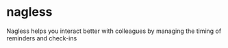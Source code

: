 nagless
=======

Nagless helps you interact better with colleagues by managing the timing of reminders and check-ins